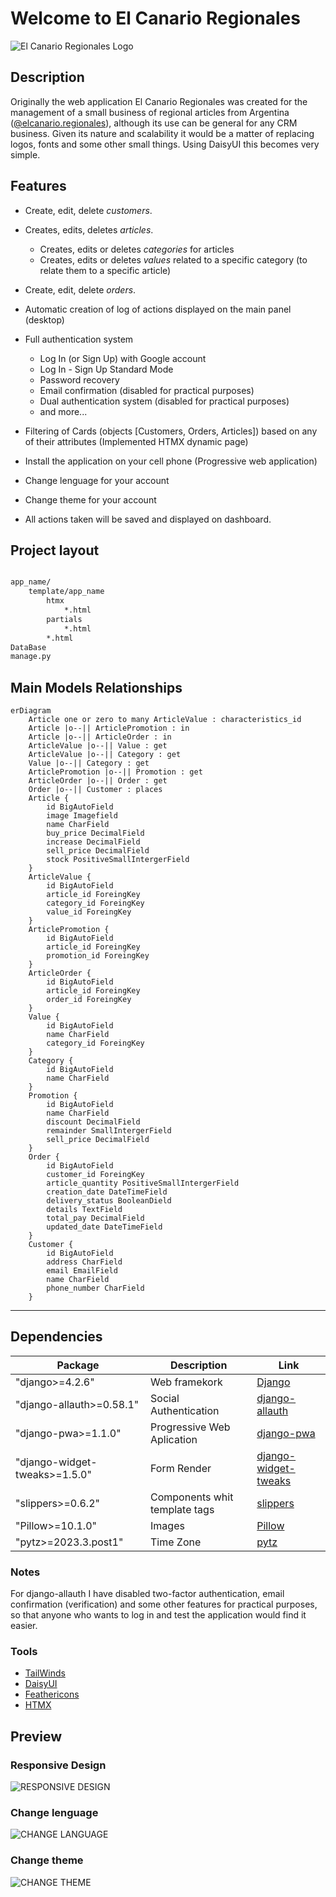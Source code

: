 # Welcome to El Canario Regionales

![El Canario Regionales Logo](images/logo-header.png)

## Description

Originally the web application El Canario Regionales was created for the management of a small business of regional articles from Argentina ([@elcanario.regionales](https://www.instagram.com/elcanario.regionales/)), although its use can be general for any CRM business.
Given its nature and scalability it would be a matter of replacing logos, fonts and some other small things.
Using DaisyUI this becomes very simple.

## Features

- Create, edit, delete _customers_.

- Creates, edits, deletes _articles_.
  - Creates, edits or deletes _categories_ for articles
  - Creates, edits or deletes _values_ related to a specific category (to relate them to a specific article)

- Create, edit, delete _orders_.

- Automatic creation of log of actions displayed on the main panel (desktop)

- Full authentication system
  - Log In (or Sign Up) with Google account
  - Log In - Sign Up Standard Mode
  - Password recovery
  - Email confirmation (disabled for practical purposes)
  - Dual authentication system (disabled for practical purposes)
  - and more...

- Filtering of Cards (objects [Customers, Orders, Articles]) based on any of their attributes (Implemented HTMX dynamic page)

- Install the application on your cell phone (Progressive web application)

- Change lenguage for your account

- Change theme for your account

- All actions taken will be saved and displayed on dashboard.

## Project layout

``` bash

app_name/
    template/app_name
        htmx
            *.html
        partials
            *.html
        *.html
DataBase
manage.py
```

## Main Models Relationships

``` mermaid
erDiagram 
    Article one or zero to many ArticleValue : characteristics_id
    Article |o--|| ArticlePromotion : in
    Article |o--|| ArticleOrder : in
    ArticleValue |o--|| Value : get
    ArticleValue |o--|| Category : get
    Value |o--|| Category : get
    ArticlePromotion |o--|| Promotion : get
    ArticleOrder |o--|| Order : get
    Order |o--|| Customer : places
    Article {
        id BigAutoField
        image Imagefield
        name CharField
        buy_price DecimalField
        increase DecimalField
        sell_price DecimalField
        stock PositiveSmallIntergerField
    }
    ArticleValue {
        id BigAutoField
        article_id ForeingKey
        category_id ForeingKey
        value_id ForeingKey
    }
    ArticlePromotion {
        id BigAutoField
        article_id ForeingKey
        promotion_id ForeingKey
    }
    ArticleOrder {
        id BigAutoField
        article_id ForeingKey
        order_id ForeingKey
    }
    Value {
        id BigAutoField
        name CharField
        category_id ForeingKey
    }
    Category {
        id BigAutoField
        name CharField
    }
    Promotion {
        id BigAutoField
        name CharField
        discount DecimalField
        remainder SmallIntergerField
        sell_price DecimalField
    }
    Order {
        id BigAutoField
        customer_id ForeingKey
        article_quantity PositiveSmallIntergerField
        creation_date DateTimeField
        delivery_status BooleanDield
        details TextField
        total_pay DecimalField
        updated_date DateTimeField
    }
    Customer {
        id BigAutoField
        address CharField
        email EmailField
        name CharField
        phone_number CharField
    }
```

---

## Dependencies

| Package | Description | Link |
| ----------- | ---|---|
| "django>=4.2.6" | Web framekork | [Django](https://www.djangoproject.com/) |
| "django-allauth>=0.58.1" | Social Authentication |[django-allauth](https://github.com/pennersr/django-allauth)|
| "django-pwa>=1.1.0" | Progressive Web Aplication | [django-pwa](https://github.com/silviolleite/django-pwa) |
| "django-widget-tweaks>=1.5.0" | Form Render | [django-widget-tweaks](https://github.com/jazzband/django-widget-tweaks) |
| "slippers>=0.6.2" |Components whit template tags| [slippers](https://github.com/mixxorz/slippers) |
| "Pillow>=10.1.0" |Images|[Pillow](https://github.com/python-pillow/Pillow)|
| "pytz>=2023.3.post1" |Time Zone|[pytz](https://github.com/stub42/pytz)|

### Notes

For django-allauth I have disabled two-factor authentication, email confirmation (verification) and some other features for practical purposes, so that anyone who wants to log in and test the application would find it easier.

### Tools

- [TailWinds](https://tailwindcss.com/)
- [DaisyUI](https://daisyui.com/)
- [Feathericons](https://feathericons.com/)
- [HTMX](https://htmx.org/)

## Preview

### Responsive Design

![RESPONSIVE DESIGN](images/responsive_design.png)

### Change lenguage

![CHANGE LANGUAGE](images/switch-lenguage.gif)

### Change theme

![CHANGE THEME](images/switch-theme.gif)
